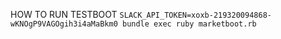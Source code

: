HOW TO RUN TESTBOOT
`SLACK_API_TOKEN=xoxb-219320094868-wKNOgP9VAGOgih3i4aMaBkm0 bundle exec ruby marketboot.rb`